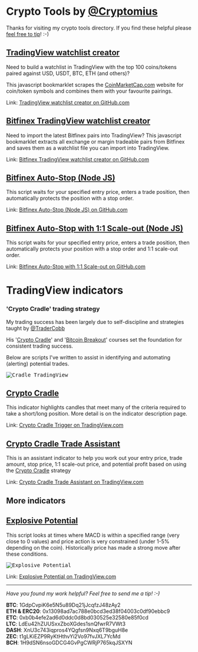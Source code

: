 # Crypto Tools by [@Cryptomius](https://twitter.com/cryptomius) 
Thanks for visiting my crypto tools directory. If you find these helpful please [feel free to tip](#tips)! :-)

## [TradingView watchlist creator](https://github.com/cryptomius/cmc100)

Need to build a watchlist in TradingView with the top 100 coins/tokens paired against USD, USDT, BTC, ETH (and others)?

This javascript bookmarklet scrapes the [CoinMarketCap.com](http://www.coinmarketcap.com) website for coin/token symbols and combines them with your favourite pairings.

Link: [TradingView watchlist creator on GitHub.com](https://github.com/cryptomius/cmc100)

## [Bitfinex TradingView watchlist creator](https://github.com/cryptomius/Bitfinex-TradingView-Watchlist)

Need to import the latest Bitfinex pairs into TradingView? 
This javascript bookmarklet extracts all exchange or margin tradeable pairs from Bitfinex and saves them as a watchlist file you can import into TradingView.

Link: [Bitfinex TradingView watchlist creator on GitHub.com](https://github.com/cryptomius/Bitfinex-TradingView-Watchlist)

## [Bitfinex Auto-Stop (Node JS)](https://github.com/cryptomius/Bitfinex-Auto-Stop)

This script waits for your specified entry price, enters a trade position, then automatically protects the position with a stop order.

Link: [Bitfinex Auto-Stop (Node JS) on GitHub.com](https://github.com/cryptomius/Bitfinex-Auto-Stop)

## [Bitfinex Auto-Stop with 1:1 Scale-out (Node JS)](https://github.com/cryptomius/Bitfinex-Auto-Stop-121-Scale-Out)

This script waits for your specified entry price, enters a trade position, then automatically protects your position with a stop order and 1:1 scale-out order.

Link: [Bitfinex Auto-Stop with 1:1 Scale-out on GitHub.com](https://github.com/cryptomius/Bitfinex-Auto-Stop-121-Scale-Out)

# TradingView indicators

### 'Crypto Cradle' trading strategy

My trading success has been largely due to self-discipline and strategies taught by [@TraderCobb](https://twitter.com/TraderCobb) 

His '[Crypto Cradle](https://www.tradercobb.com/packages/ref/76/)' and '[Bitcoin Breakout](https://www.tradercobb.com/packages/ref/76/)' courses set the foundation for consistent trading success. 

Below are scripts I've written to assist in identifying and automating (alerting) potential trades.

<kbd>![Cradle TradingView](https://s3.tradingview.com/c/cNHOAIDP_mid.png)</kbd>

## [Crypto Cradle](https://www.tradingview.com/script/NqzFpfex-Crypto-Cradle-trigger/)

This indicator highlights candles that meet many of the criteria required to take a short/long position. More detail is on the indicator description page.

Link: [Crypto Cradle Trigger on TradingView.com](https://www.tradingview.com/script/NqzFpfex-Crypto-Cradle-trigger/) 

## [Crypto Cradle Trade Assistant](https://www.tradingview.com/script/cNHOAIDP-Crypto-Cradle-Trade-Assistant/)

This is an assistant indicator to help you work out your entry price, trade amount, stop price, 1:1 scale-out price, and potential profit based on using the [Crypto Cradle](https://www.tradercobb.com/packages/ref/76/) strategy

Link: [Crypto Cradle Trade Assistant on TradingView.com](https://www.tradingview.com/script/cNHOAIDP-Crypto-Cradle-Trade-Assistant/)

## More indicators

## [Explosive Potential](https://www.tradingview.com/script/rwBArbXJ-Explosive-Potential/)

This script looks at times where MACD is within a specified range (very close to 0 values) and price action is very constrained (under 1-5% depending on the coin). Historically price has made a strong move after these conditions.

<kbd>![Explosive Potential](https://s3.tradingview.com/r/rwBArbXJ_mid.png)</kbd>

Link: [Explosive Potential on TradingView.com](https://www.tradingview.com/script/rwBArbXJ-Explosive-Potential/)

---
<a name="tips"></a>*Have you found my work helpful? Feel free to send me a tip! :-)*

**BTC**: 1GdpCvpiK6e5N5u89Dq21jJcqfzJ48zAy2  
**ETH & ERC20**: 0x13098ad7ac788e0bcd3ed38f04003c0df90ebbc9  
**ETC**: 0xb0b4efe2ad6d0ddc0d8bd030525e32580e85f0cd  
**LTC**: LdEu42hZUUSxxZboXGdes1snQfwrR7VWt3  
**DASH**: XnU3c743iqpros4YQgfsn9Nxq6T9bguH8e  
**ZEC**: t1gLKiEZP9RyKtHthvYi2Vo97fvJXL7YcMd  
**BCH**: 1H9dSN6nsoGDCG4GvPgCWRjP765kqJSXYN

